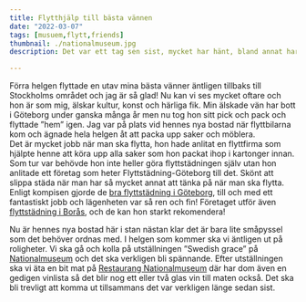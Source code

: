 ```yaml
---
title: Flytthjälp till bästa vännen
date: "2022-03-07"
tags: [musuem,flytt,friends]
thumbnail: ./nationalmuseum.jpg
description: Det var ett tag sen sist, mycket har hänt, bland annat har en kär vän flyttat till Stockholm från Göteborg!

---
```

Förra helgen flyttade en utav mina bästa vänner äntligen tillbaks till Stockholms området och jag är så glad! Nu kan vi ses mycket oftare och hon är som mig, älskar kultur, konst och härliga fik. Min älskade vän har bott i Göteborg under ganska många år men nu tog hon sitt pick och pack och flyttade ”hem” igen.  Jag var på plats vid hennes nya bostad när flyttbilarna kom och ägnade hela helgen åt att packa upp saker och möblera.  
Det är mycket jobb när man ska flytta, hon hade anlitat en flyttfirma som hjälpte henne att köra upp alla saker som hon packat ihop i kartonger innan. Som tur var behövde hon inte heller göra flyttstädningen själv utan hon anlitade ett företag som heter Flyttstädning-Göteborg till det. Skönt att slippa städa när man har så mycket annat att tänka på när man ska flytta. Enligt kompisen gjorde de [bra flyttstädning i Göteborg](https://xn--flyttstdning-gteborg-hzb71b.com/), till och med ett fantastiskt jobb och lägenheten var så ren och fin! Företaget utför även [flyttstädning i Borås](https://xn--flyttstdning-bors-wqb2a.se/), och de kan hon starkt rekomendera!

Nu är hennes nya bostad här i stan nästan klar det är bara lite småpyssel som det behöver ordnas med. I helgen som kommer ska vi äntligen ut på roligheter. Vi ska gå och kolla på utställningen ”Swedish grace” på [Nationalmuseum](https://www.nationalmuseum.se/utst%C3%A4llningar/swedish-grace) och det ska verkligen bli spännande. Efter utställningen ska vi äta en bit mat på [Restaurang Nationalmuseum](https://www.nationalmuseum.se/bes%C3%B6k-museet/restaurangen) där har dom även en gedigen vinlista så det blir nog ett eller två glas vin till maten också. Det ska bli trevligt att komma ut tillsammans det var verkligen länge sedan sist. 